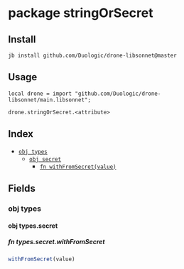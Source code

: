 # package stringOrSecret



## Install

```
jb install github.com/Duologic/drone-libsonnet@master
```

## Usage

```jsonnet
local drone = import "github.com/Duologic/drone-libsonnet/main.libsonnet";

drone.stringOrSecret.<attribute>

```

## Index

* [`obj types`](#obj-types)
  * [`obj secret`](#obj-typessecret)
    * [`fn withFromSecret(value)`](#fn-typessecretwithfromsecret)

## Fields

### obj types


#### obj types.secret


##### fn types.secret.withFromSecret

```ts
withFromSecret(value)
```


